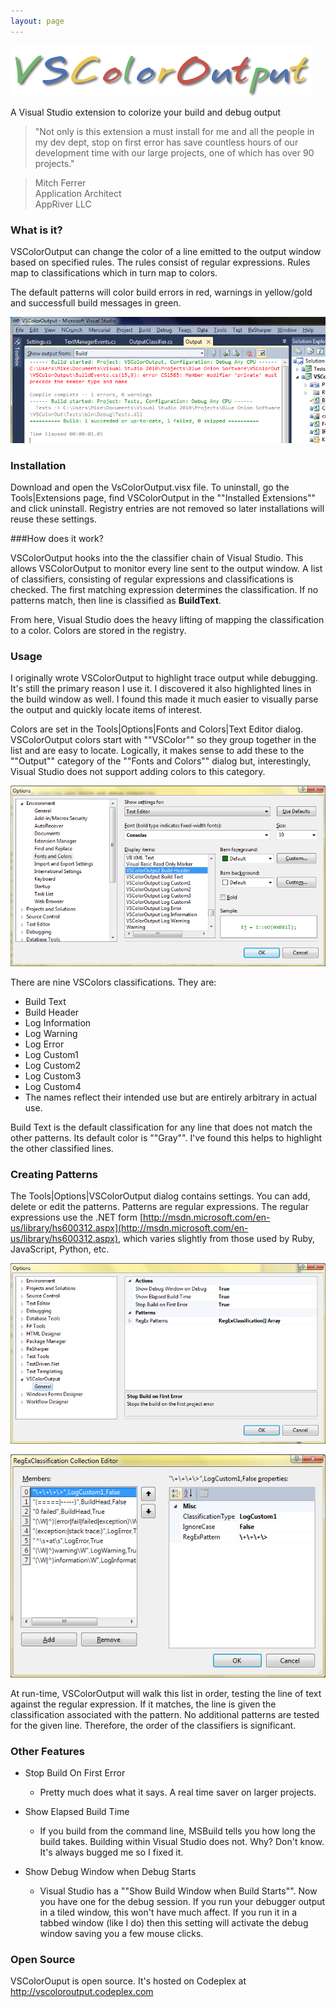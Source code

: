 ```yaml
---
layout: page
---
```

![VSColorOutput Banner](/cdn/images/vscoloroutput/vscoloroutputlogo.png)

A Visual Studio extension to colorize your build and debug output

>"Not only is this extension a must install for me and all the people in my dev dept, stop on first error has save countless hours of our development time with our large projects, one of which has over 90 projects."

> Mitch Ferrer  
> Application Architect  
> AppRiver LLC

### What is it?

VSColorOutput can change the color of a line emitted to the output window based on specified rules.
The rules consist of regular expressions. Rules map to classifications which in turn map to colors.

The default patterns will color build errors in red, warnings in yellow/gold and successfull build messages in green.

![screen shot of VSColorOutput build output](/cdn/images/vscoloroutput/vscoloroutput.png)

### Installation

Download and open the VsColorOutput.visx file.
To uninstall, go the Tools|Extensions page, find VSColorOutput in the ""Installed Extensions"" and click uninstall.
Registry entries are not removed so later installations will reuse these settings.

###How does it work?

VSColorOutput hooks into the the classifier chain of Visual Studio. This allows VSColorOutput to monitor every line sent to the output window.
A list of classifiers, consisting of regular expressions and classifications is checked.
The first matching expression determines the classification. If no patterns match, then line is classified as **BuildText**.

From here, Visual Studio does the heavy lifting of mapping the classification to a color. Colors are stored in the registry.

### Usage

I originally wrote VSColorOutput to highlight trace output while debugging.
It's still the primary reason I use it.
I discovered it also highlighted lines in the build window as well.
I found this made it much easier to visually parse the output and quickly locate items of interest.

Colors are set in the Tools|Options|Fonts and Colors|Text Editor dialog.
VSColorOutput colors start with ""VSColor"" so they group together in the list and are easy to locate.
Logically, it makes sense to add these to the ""Output"" category of the ""Fonts and Colors"" dialog but,
interestingly, Visual Studio does not support adding colors to this category.

![screen shot of VSColorOutput colors dialog](/cdn/images/vscoloroutput/vscoloroutputcolors.png)

There are nine VSColors classifications. They are:

* Build Text
* Build Header
* Log Information
* Log Warning
* Log Error
* Log Custom1
* Log Custom2
* Log Custom3
* Log Custom4
* The names reflect their intended use but are entirely arbitrary in actual use.

Build Text is the default classification for any line that does not match the other patterns.
Its default color is ""Gray"". I've found this helps to highlight the other classified lines.

### Creating Patterns

The Tools|Options|VSColorOutput dialog contains settings.
You can add, delete or edit the patterns. Patterns are regular expressions.
The regular expressions use the .NET form
[http://msdn.microsoft.com/en-us/library/hs600312.aspx](http://msdn.microsoft.com/en-us/library/hs600312.aspx),
which varies slightly from those used by Ruby, JavaScript, Python, etc.

![screen shot of VSColorOutput options dialog](/cdn/images/vscoloroutput/vscoloroutputoptions.png)

![screen shot of VSColorOutput patterns dialog](/cdn/images/vscoloroutput/vscoloroutputpatterns.png)

At run-time, VSColorOutput will walk this list in order, testing the line of text against the regular expression.
If it matches, the line is given the classification associated with the pattern.
No additional patterns are tested for the given line. Therefore, the order of the classifiers is significant.

### Other Features

* Stop Build On First Error
  - Pretty much does what it says. A real time saver on larger projects.

* Show Elapsed Build Time

  - If you build from the command line, MSBuild tells you how long the build takes.
    Building within Visual Studio does not. Why? Don't know. It's always bugged me so I fixed it.

* Show Debug Window when Debug Starts

  - Visual Studio has a ""Show Build Window when Build Starts"".
    Now you have one for the debug session. If you run your debugger output in a tiled window, this won't have much affect.
    If you run it in a tabbed window (like I do) then this setting will activate the debug window saving you a few mouse clicks.

### Open Source

VSColorOuput is open source. It's hosted on Codeplex at http://vscoloroutput.codeplex.com
